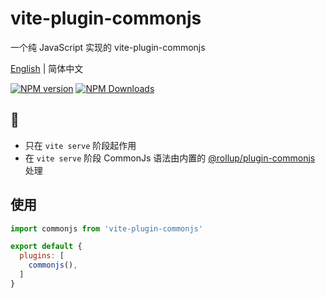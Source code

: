 # vite-plugin-commonjs
一个纯 JavaScript 实现的 vite-plugin-commonjs

[English](https://github.com/vite-plugin/vite-plugin-commonjs#readme) | 简体中文

[![NPM version](https://img.shields.io/npm/v/vite-plugin-commonjs.svg?style=flat)](https://npmjs.org/package/vite-plugin-commonjs)
[![NPM Downloads](https://img.shields.io/npm/dm/vite-plugin-commonjs.svg?style=flat)](https://npmjs.org/package/vite-plugin-commonjs)

## 📢

- 只在 `vite serve` 阶段起作用
- 在 `vite serve` 阶段 CommonJs 语法由内置的 [@rollup/plugin-commonjs](https://www.npmjs.com/package/@rollup/plugin-commonjs) 处理

## 使用

```js
import commonjs from 'vite-plugin-commonjs'

export default {
  plugins: [
    commonjs(),
  ]
}
```

